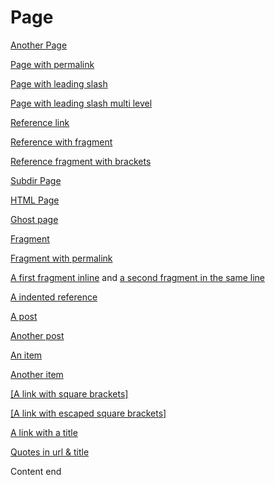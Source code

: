 ---
---

# Page

[Another Page](another-page.md)

[Page with permalink](page-with-permalink.md)

[Page with leading slash](/another-page.md)

[Page with leading slash multi level](/subdir/page.md)

[Reference link][reference]

[Reference with fragment][reference-with-fragment]

[Reference fragment with brackets][reference-brackets]

[Subdir Page](subdir/page.md)

[HTML Page](html-page.html)

[Ghost page](ghost-page.md)

[Fragment](another-page.md#foo)

[Fragment with permalink](page-with-permalink.md#foo)

[A first fragment inline](another-page.md#foo) and [a second fragment in the same line](page-with-permalink.md#bar)

[A indented reference][indented-reference]

[A post](_posts/2016-01-01-test.md)

[Another post](subdir/_posts/2016-01-01-test.md)

[An item](_items/some-item.md)

[Another item](_items/some-subdir/another-item.md)

[[A link with square brackets]](another-page.md)

[\[A link with escaped square brackets\]](/another-page.md)

[A link with a title](another-page.md "This is a link with a \"title\"")

[Quotes in url & title](/another-page.md#'apostrophe' 'Quotes in url & title')

Content end

[reference]: another-page.md

[reference-with-fragment]: another-page.md#foo

[reference-brackets]: another-page.md#(bar)

  [indented-reference]: another-page.md

[reference-with-whitespace]: another-page.md  

[reference-with-title]: another-page.md "This is a reference with a title"
